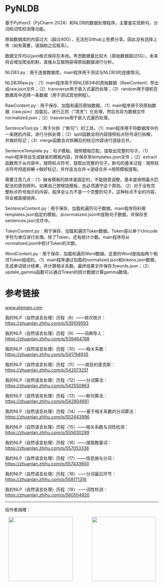 # PyNLDB

 基于Python3（PyCharm 2024）和NLDB的数据处理程序。主要是实现断句，分词和词性检测等功能。

 原始数据库的内容过大（超过40G），无法在Github上免费分享。因此没有选择上传（如有需要，请捐助之后联系）。

 数据文件均以json格式保存在本地。考虑数据量比较大（原始数据超过5G），未来将会增加爬虫机制，直接从互联网获得原始数据进行分析。

 NLDB3.py：用于连接数据库。main程序用于测试与NLDB3的连接情况。

 NLDB3Raw.py：（1）main程序用于将NLDB3中的原始数据（RawContent）导出成raw.json文件；（2）transverse用于嵌入式遍历处理；（3）random用于随机在数据库中选择一条数据（用于测试其他例程）。

 RawContent.py：用于保存、加载和遍历原始数据。（1）main程序用于将原始数据（raw.json）加载后，进行正则（“清洗”）化处理，然后另存为数据文件normalized.json；（2）trasverse用于嵌入式遍历处理。

 SentenceTool.py：用于分拆（“断句”）的工具。（1）main程序用于将数据库中的一条随机内容，进行分拆处理；（2）split函数会将内容按照标点符号进行拆解，并做好标记；（3）merge函数会对拆解后的标记内容进行逐级合并。

 SentenceTemplate.py：句子模板。按照模板匹配，提取出完整的句子。（1）main程序将会生成缺省的模板内容，并保存至templates.json文件；（2）extract函数用于从内容中，按照标点符号，提取出完整的句子。断句的基本过程：按照标点符号彻底拆解->做好标记，并作适当合并->逐级合并->按照模板提取。

 需要注意几点：（1）缺省模板的排序是固定的，不能随意调整。基本是按照最大匹配法的原则排列。如果自己想增加模板，也必须遵守这个原则。（2）对于没有完整标点符号指示的内容，程序会认为不是一个完整的句子。这种标点不全的内容，将会被直接抛弃。

 SentenceContent.py：用于保存、加载和遍历句子数据。main程序将利用templates.json指定的模板，从normalized.json中提取句子数据，并保存至sentences.json文件中。

 TokenContent.py：用于保存、加载和遍历Token数据。Token是以单个Unicode字符为单位进行处理。除了Token，还有统计计数。main程序将从normalized.json中统计Token的次数。

 WordContent.py：用于保存、加载和遍历Word数据。这里的Word是指由两个相邻Token组成的。（1）main程序通过加载的normalized.json和tokens.json数据，生成单词统计结果，并计算相关系数。最终结果文件保存为words.json；（2）update_gamma函数可以通过Token的统计数据计算gamma数值。

# 参考链接

www.algmain.com

我的NLP（自然语言处理）历程（8）——频次统计：https://zhuanlan.zhihu.com/p/539109593

我的NLP（自然语言处理）历程（9）——词典导入：https://zhuanlan.zhihu.com/p/539464788

我的NLP（自然语言处理）历程（10）——相关系数：https://zhuanlan.zhihu.com/p/541794935

我的NLP（自然语言处理）历程（11）——疯狂的麦克斯：https://zhuanlan.zhihu.com/p/542073251

我的NLP（自然语言处理）历程（12）——分词算法：https://zhuanlan.zhihu.com/p/542550863

我的NLP（自然语言处理）历程（13）——断句算法：https://zhuanlan.zhihu.com/p/542904661

我的NLP（自然语言处理）历程（14）——基于相关系数的分词算法：https://zhuanlan.zhihu.com/p/552443996

我的NLP（自然语言处理）历程（15）——相关系数与词性检测：https://zhuanlan.zhihu.com/p/555630299

我的NLP（自然语言处理）历程（16）——提取数量词：https://zhuanlan.zhihu.com/p/557053336

我的NLP（自然语言处理）历程（17）——信息熵与分词：https://zhuanlan.zhihu.com/p/557433900

我的NLP（自然语言处理）历程（18）——分词最后环节：https://zhuanlan.zhihu.com/p/558171316

我的NLP（自然语言处理）历程（19）——词性检测：https://zhuanlan.zhihu.com/p/560504920

---

给作者捐赠：

<div align=center>
<img src="https://github.com/forestluo/AlgMain/blob/main/weixin.jpg" width="210px">&nbsp;&nbsp;&nbsp;&nbsp;&nbsp;&nbsp;&nbsp;&nbsp;&nbsp;&nbsp;&nbsp;&nbsp;&nbsp;&nbsp;&nbsp;&nbsp;<img src="https://github.com/forestluo/AlgMain/blob/main/zhifubao.jpg" width="210px">
</div>
